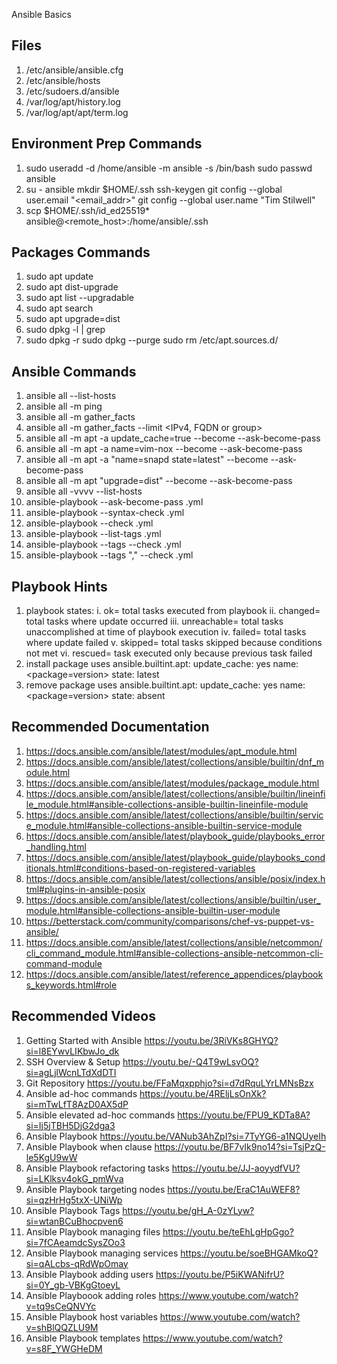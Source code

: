 Ansible Basics

Files
-----
1. /etc/ansible/ansible.cfg
2. /etc/ansible/hosts
3. /etc/sudoers.d/ansible
4. /var/log/apt/history.log
5. /var/log/apt/apt/term.log

Environment Prep Commands
-------------------------
1. sudo useradd -d /home/ansible -m ansible -s /bin/bash
   sudo passwd ansible
2. su - ansible
   mkdir $HOME/.ssh
   ssh-keygen
   git config --global user.email "<email_addr>"
   git config --global user.name "Tim Stilwell"
3. scp $HOME/.ssh/id_ed25519* ansible@<remote_host>:/home/ansible/.ssh

Packages Commands
-----------------
1. sudo apt update
2. sudo apt dist-upgrade
3. sudo apt list --upgradable
4. sudo apt search <package>
5. sudo apt upgrade=dist
6. sudo dpkg -l | grep <package>
7. sudo dpkg -r <package>
   sudo dpkg --purge <package>
   sudo rm /etc/apt.sources.d/<repo>

Ansible Commands
----------------
01. ansible all --list-hosts
02. ansible all -m ping
03. ansible all -m gather_facts 
04. ansible all -m gather_facts --limit <IPv4, FQDN or group>
05. ansible all -m apt -a update_cache=true --become --ask-become-pass
06. ansible all -m apt -a name=vim-nox --become --ask-become-pass
07. ansible all -m apt -a "name=snapd state=latest" --become --ask-become-pass
08. ansible all -m apt "upgrade=dist" --become --ask-become-pass
09. ansible all -vvvv --list-hosts
10. ansible-playbook --ask-become-pass <playbook>.yml
11. ansible-playbook --syntax-check <playbook>.yml
12. ansible-playbook --check <playbook>.yml
13. ansible-playbook --list-tags <playbook>.yml
14. ansible-playbook --tags <tag> --check <playbook>.yml
15. ansible-playbook --tags "<tag>,<tag>" --check <playbook>.yml

Playbook Hints
--------------
1. playbook states: 
   i. ok=             total tasks executed from playbook
   ii. changed=       total tasks where update occurred
   iii. unreachable=  total tasks unaccomplished at time of playbook execution
   iv. failed=        total tasks where update failed
   v. skipped=        total tasks skipped because conditions not met
   vi. rescued=       task executed only because previous task failed
2. install package uses
   ansible.builtint.apt:
     update_cache: yes
     name: <package=version>
     state: latest
3. remove package uses
   ansible.builtint.apt:
     update_cache: yes
     name: <package=version>
     state: absent

Recommended Documentation
-------------------------
01. https://docs.ansible.com/ansible/latest/modules/apt_module.html
02. https://docs.ansible.com/ansible/latest/collections/ansible/builtin/dnf_module.html
03. https://docs.ansible.com/ansible/latest/modules/package_module.html
04. https://docs.ansible.com/ansible/latest/collections/ansible/builtin/lineinfile_module.html#ansible-collections-ansible-builtin-lineinfile-module
05. https://docs.ansible.com/ansible/latest/collections/ansible/builtin/service_module.html#ansible-collections-ansible-builtin-service-module
06. https://docs.ansible.com/ansible/latest/playbook_guide/playbooks_error_handling.html
07. https://docs.ansible.com/ansible/latest/playbook_guide/playbooks_conditionals.html#conditions-based-on-registered-variables
08. https://docs.ansible.com/ansible/latest/collections/ansible/posix/index.html#plugins-in-ansible-posix
09. https://docs.ansible.com/ansible/latest/collections/ansible/builtin/user_module.html#ansible-collections-ansible-builtin-user-module
10. https://betterstack.com/community/comparisons/chef-vs-puppet-vs-ansible/
11. https://docs.ansible.com/ansible/latest/collections/ansible/netcommon/cli_command_module.html#ansible-collections-ansible-netcommon-cli-command-module
13. https://docs.ansible.com/ansible/latest/reference_appendices/playbooks_keywords.html#role

Recommended Videos
------------------
1. Getting Started with Ansible
   https://youtu.be/3RiVKs8GHYQ?si=l8EYwvLIKbwJo_dk
2. SSH Overview & Setup
   https://youtu.be/-Q4T9wLsvOQ?si=agLjlWcnLTdXdDTI
3. Git Repository
   https://youtu.be/FFaMqxpphjo?si=d7dRquLYrLMNsBzx
4. Ansible ad-hoc commands
   https://youtu.be/4REljLsOnXk?si=mTwLfT8AzD0AX5dP
5. Ansible elevated ad-hoc commands 
   https://youtu.be/FPU9_KDTa8A?si=Ij5jTBH5DjG2dga3
6. Ansible Playbook
   https://youtu.be/VANub3AhZpI?si=7TyYG6-a1NQUyeIh
7. Ansible Playbook when clause
   https://youtu.be/BF7vIk9no14?si=TsjPzQ-le5KgU9wW
8. Ansible Playbook refactoring tasks
   https://youtu.be/JJ-aoyydfVU?si=LKlksv4okG_pmWva
9. Ansible Playbook targeting nodes
   https://youtu.be/EraC1AuWEF8?si=qzHrHg5txX-UNiWp
10. Ansible Playbook Tags
   https://youtu.be/gH_A-0zYLyw?si=wtanBCuBhocpven6
11. Ansible Playbook managing files
   https://youtu.be/teEhLgHpGgo?si=7fCAeamdcSysZOo3
12. Ansible Playbook managing services
   https://youtu.be/soeBHGAMkoQ?si=qALcbs-qRdWpOmay
13. Ansible Playbook adding users
    https://youtu.be/P5iKWANifrU?si=0Y_gb-VBKgGtoeyL
14. Ansible Playboook adding roles
    https://www.youtube.com/watch?v=tq9sCeQNVYc
15. Ansible Playbook host variables
    https://www.youtube.com/watch?v=shBlQQZLU9M
16. Ansible Playbook templates
    https://www.youtube.com/watch?v=s8F_YWGHeDM

